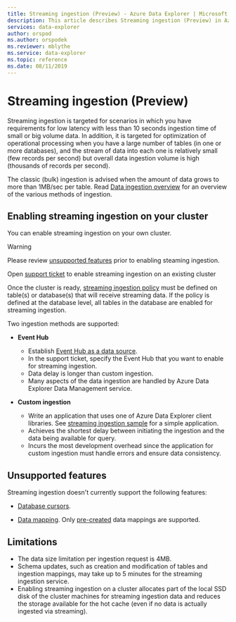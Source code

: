 ```yaml
---
title: Streaming ingestion (Preview) - Azure Data Explorer | Microsoft Docs
description: This article describes Streaming ingestion (Preview) in Azure Data Explorer.
services: data-explorer
author: orspod
ms.author: orspodek
ms.reviewer: mblythe
ms.service: data-explorer
ms.topic: reference
ms.date: 08/11/2019
---
```

# Streaming ingestion (Preview)

Streaming ingestion is targeted for scenarios in which you have requirements for low latency with less than 10 seconds ingestion time of small or big volume data. In addition, it is targeted for optimization of operational processing when you have a large number of tables (in one or more databases), and the stream of data into each one is relatively small (few records per second) but overall data ingestion volume is high (thousands of records per second).

The classic (bulk) ingestion is advised when the amount of data grows to more than 1MB/sec per table. Read [Data ingestion overview](/azure/data-explorer/ingest-data-overview) for an overview of the various methods of ingestion.

## Enabling streaming ingestion on your cluster

You can enable streaming ingestion on your own cluster.

> [!WARNING]
> Please review [unsupported features](#unsupported-features) prior to enabling steaming ingestion.

 
Open [support ticket](https://ms.portal.azure.com/#blade/Microsoft_Azure_Support/HelpAndSupportBlade/overview) to enable streaming ingestion on an existing cluster

Once the cluster is ready, [streaming ingestion policy](../../concepts/streamingingestionpolicy.md) must be defined on table(s) or database(s) that will receive streaming data. If the policy is defined at the database level, all tables in the database are enabled for streaming ingestion.

Two ingestion methods are supported:

* **Event Hub** 
    * Establish [Event Hub as a data source](/azure/data-explorer/ingest-data-event-hub). 
    * In the support ticket, specify the Event Hub that you want to enable for streaming ingestion.
    * Data delay is longer than custom ingestion.
    * Many aspects of the data ingestion are handled by Azure Data Explorer Data Management service.

* **Custom ingestion**
    * Write an application that uses one of Azure Data Explorer client libraries. See [streaming ingestion sample](https://github.com/Azure/azure-kusto-samples-dotnet/tree/master/client/StreamingIngestionSample) for a simple application.
    * Achieves the shortest delay between initiating the ingestion and the data being available for query. 
    * Incurs the most development overhead since the application for custom ingestion must handle errors and ensure data consistency.

## Unsupported features

Streaming ingestion doesn't currently support the following features:

* [Database cursors](../databasecursor.md).

* [Data mapping](../../management/mappings.md). Only [pre-created](../../management/tables.md#create-ingestion-mapping) data mappings are supported. 

## Limitations

* The data size limitation per ingestion request is 4MB.
* Schema updates, such as creation and modification of tables and ingestion mappings, may take up to 5 minutes for the streaming ingestion service.
* Enabling streaming ingestion on a cluster allocates part of the local SSD disk of the cluster machines for streaming ingestion data and reduces the storage available for the hot cache
(even if no data is actually ingested via streaming).